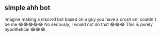 simple ahh bot
-
Imagine making a discord bot based on a guy you have a crush on, couldn't be me 😂😂😂😂😂 No seriously, I would not do that 😂😂😂 This is purely hypothetical 😂😂😂
